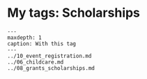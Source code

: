 # My tags: Scholarships

```{toctree}
---
maxdepth: 1
caption: With this tag
---
../10_event_registration.md
../06_childcare.md
../08_grants_scholarships.md
```

